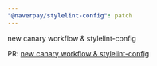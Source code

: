 ```yaml
---
"@naverpay/stylelint-config": patch
---
```


new canary workflow & stylelint-config

PR: [new canary workflow & stylelint-config](https://github.com/NaverPayDev/code-style/pull/111)
